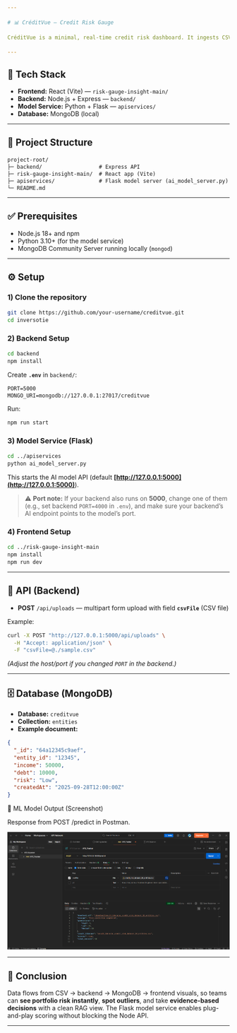 ```yaml
---

# 📊 CréditVue – Credit Risk Gauge

CréditVue is a minimal, real-time credit risk dashboard. It ingests CSV data, stores it in MongoDB, and visualizes risk with a simple RAG (Red/Amber/Green) gauge.

---
```


## 🚀 Tech Stack

* **Frontend:** React (Vite) — `risk-gauge-insight-main/`
* **Backend:** Node.js + Express — `backend/`
* **Model Service:** Python + Flask — `apiservices/`
* **Database:** MongoDB (local)

---

## 📁 Project Structure

```
project-root/
├─ backend/                  # Express API
├─ risk-gauge-insight-main/  # React app (Vite)
├─ apiservices/              # Flask model server (ai_model_server.py)
└─ README.md
```

---

## ✅ Prerequisites

* Node.js 18+ and npm
* Python 3.10+ (for the model service)
* MongoDB Community Server running locally (`mongod`)

---

## ⚙️ Setup

### 1) Clone the repository

```bash
git clone https://github.com/your-username/creditvue.git
cd inversotie
```

### 2) Backend Setup

```bash
cd backend
npm install
```

Create **`.env`** in `backend/`:

```env
PORT=5000
MONGO_URI=mongodb://127.0.0.1:27017/creditvue
```

Run:

```bash
npm run start
```

### 3) Model Service (Flask)

```bash
cd ../apiservices
python ai_model_server.py
```

This starts the AI model API (default **[http://127.0.0.1:5000](http://127.0.0.1:5000)**).

> ⚠ **Port note:** If your backend also runs on **5000**, change one of them (e.g., set backend `PORT=4000` in `.env`), and make sure your backend’s AI endpoint points to the model’s port.

### 4) Frontend Setup

```bash
cd ../risk-gauge-insight-main
npm install
npm run dev
```

---

## 📡 API (Backend)

* **POST** `/api/uploads` — multipart form upload with field **`csvFile`** (CSV file)

Example:

```bash
curl -X POST "http://127.0.0.1:5000/api/uploads" \
  -H "Accept: application/json" \
  -F "csvFile=@./sample.csv"
```

*(Adjust the host/port if you changed `PORT` in the backend.)*

---

## 🗄️ Database (MongoDB)

* **Database:** `creditvue`
* **Collection:** `entities`
* **Example document:**

```json
{
  "_id": "64a12345c9aef",
  "entity_id": "12345",
  "income": 50000,
  "debt": 10000,
  "risk": "Low",
  "createdAt": "2025-09-28T12:00:00Z"
}
```
📸 ML Model Output (Screenshot)

Response from POST /predict in Postman.

<p align="center"> <img src="model-output-postman.png" alt="Flask /predict response in Postman showing download_url, predictions, total_records" width="900"> </p>

---

## 📝 Conclusion

Data flows from CSV → backend → MongoDB → frontend visuals, so teams can **see portfolio risk instantly**, **spot outliers**, and take **evidence-based decisions** with a clean RAG view. The Flask model service enables plug-and-play scoring without blocking the Node API.

---


